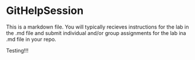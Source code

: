 # GitHelpSession

This is a markdown file. You will typically recieves instructions for the lab in the .md file and submit individual and/or group assignments for the lab ina .md file in your repo.

Testing!!! 